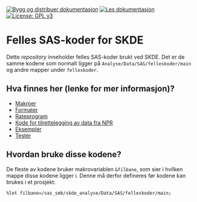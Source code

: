 [![Bygg og distribuer dokumentasjon](https://github.com/SKDE-Analyse/sas_codes/actions/workflows/create_doc.yml/badge.svg)](https://github.com/SKDE-Analyse/sas_codes/actions/workflows/create_doc.yml)
[![Les dokumentasjon](https://img.shields.io/badge/Dokumentasjon--grey.svg)](https://skde-analyse.github.io/sas_codes)
[![License: GPL v3](https://img.shields.io/badge/License-GPLv3-blue.svg)](https://github.com/SKDE-Analyse/sas_codes/blob/main/LICENSE)

# Felles SAS-koder for SKDE

Dette *repository* inneholder felles SAS-koder brukt ved SKDE. Det er de samme kodene som normalt ligger på `Analyse/Data/SAS/felleskoder/main` og andre mapper under `felleskoder`.

## Hva finnes her (lenke for mer informasjon)?

- [Makroer](https://skde-analyse.github.io/sas_codes/makroer_doc)
- [Formater](https://skde-analyse.github.io/sas_codes/formater_doc)
- [Rateprogram](https://skde-analyse.github.io/sas_codes/rateprogram_doc)
- [Kode for tilrettelegging av data fra NPR](https://skde-analyse.github.io/sas_codes/tilrettelegging_doc)
- [Eksempler](https://skde-analyse.github.io/sas_codes/eksempler_doc)
- [Tester](https://skde-analyse.github.io/sas_codes/testing)

## Hvordan bruke disse kodene?

De fleste av kodene bruker makrovariablen `&filbane`, som sier i hvilken mappe disse kodene ligger i. Denne må derfor defineres før kodene kan brukes i et prosjekt:

```sas
%let filbane=/sas_smb/skde_analyse/Data/SAS/felleskoder/main;
```
